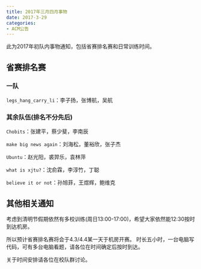 ```yaml
---
title: 2017年三月四月事物
date: 2017-3-29
categories:
- ACM公告
---
```


此为2017年初队内事物通知，包括省赛排名赛和日常训练时间。

<!--more-->

## 省赛排名赛

### 一队

`legs_hang_carry_li`：李子扬，张博航，吴航

### 其余队伍(排名不分先后)

`Chobits`：张建平，蔡少斐，李南辰

`make big news again`：刘海松，董裕欣，张子杰

`Ubuntu`：赵光阳，裘羿乐，袁林萍

`what is xjtu?`：沈俞霖，李淳竹，丁聪

`believe it or not`：孙旭菲，王煜辉，鲍维克

## 其他相关通知

考虑到清明节假期依然有多校训练(周日13:00-17:00)，希望大家依然能12:30按时到达机房。

所以预计省赛排名赛将会于4.3/4.4某一天于机房开赛。
时长五小时，一台电脑写代码，可有多台电脑看题，请各位在时间确定后按时到达。

关于时间安排请各位在校队群讨论。

